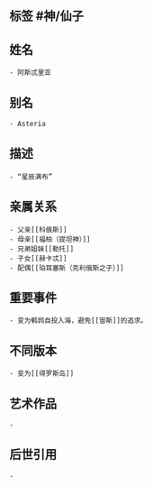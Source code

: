 ## 标签  #神/仙子
## 姓名
	- 阿斯忒里亚
## 别名
	- Asteria
## 描述
	- “星辰满布”
## 亲属关系
	- 父亲[[科俄斯]]
	- 母亲[[福柏（提坦神）]]
	- 兄弟姐妹[[勒托]]
	- 子女[[赫卡忒]]
	- 配偶[[珀耳塞斯（克利俄斯之子）]]
## 重要事件
	- 变为鹌鹑自投入海，避免[[宙斯]]的追求。
## 不同版本
	- 变为[[得罗斯岛]]
## 艺术作品
	-
## 后世引用
	-
